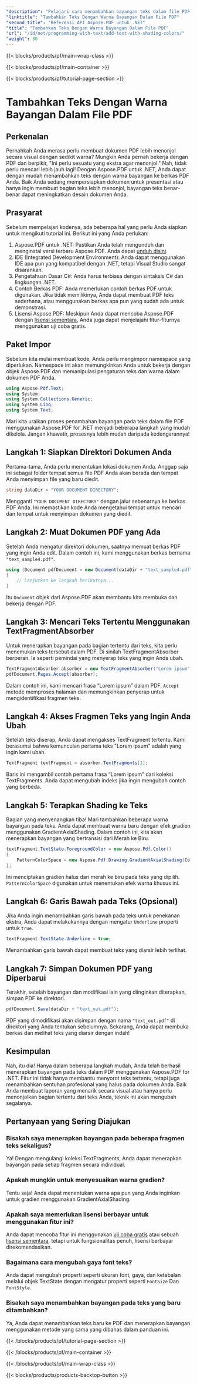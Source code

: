 ```yaml
---
"description": "Pelajari cara menambahkan bayangan teks dalam file PDF menggunakan Aspose.PDF for .NET dengan tutorial langkah demi langkah ini. Sesuaikan dokumen Anda dengan gradien berwarna."
"linktitle": "Tambahkan Teks Dengan Warna Bayangan Dalam File PDF"
"second_title": "Referensi API Aspose.PDF untuk .NET"
"title": "Tambahkan Teks Dengan Warna Bayangan Dalam File PDF"
"url": "/id/net/programming-with-text/add-text-with-shading-colors/"
"weight": 80
---
```


{{< blocks/products/pf/main-wrap-class >}}

{{< blocks/products/pf/main-container >}}

{{< blocks/products/pf/tutorial-page-section >}}

# Tambahkan Teks Dengan Warna Bayangan Dalam File PDF

## Perkenalan

Pernahkah Anda merasa perlu membuat dokumen PDF lebih menonjol secara visual dengan sedikit warna? Mungkin Anda pernah bekerja dengan PDF dan berpikir, "Ini perlu sesuatu yang ekstra agar menonjol." Nah, tidak perlu mencari lebih jauh lagi! Dengan Aspose.PDF untuk .NET, Anda dapat dengan mudah menambahkan teks dengan warna bayangan ke berkas PDF Anda. Baik Anda sedang mempersiapkan dokumen untuk presentasi atau hanya ingin membuat bagian teks lebih menonjol, bayangan teks benar-benar dapat meningkatkan desain dokumen Anda.

## Prasyarat

Sebelum mempelajari kodenya, ada beberapa hal yang perlu Anda siapkan untuk mengikuti tutorial ini. Berikut ini yang Anda perlukan:

1. Aspose.PDF untuk .NET: Pastikan Anda telah mengunduh dan menginstal versi terbaru Aspose.PDF. Anda dapat [unduh disini](https://releases.aspose.com/pdf/net/).
2. IDE (Integrated Development Environment): Anda dapat menggunakan IDE apa pun yang kompatibel dengan .NET, tetapi Visual Studio sangat disarankan.
3. Pengetahuan Dasar C#: Anda harus terbiasa dengan sintaksis C# dan lingkungan .NET.
4. Contoh Berkas PDF: Anda memerlukan contoh berkas PDF untuk digunakan. Jika tidak memilikinya, Anda dapat membuat PDF teks sederhana, atau menggunakan berkas apa pun yang sudah ada untuk demonstrasi.
5. Lisensi Aspose.PDF: Meskipun Anda dapat mencoba Aspose.PDF dengan [lisensi sementara](https://purchase.aspose.com/temporary-license/), Anda juga dapat menjelajahi fitur-fiturnya menggunakan uji coba gratis.

## Paket Impor

Sebelum kita mulai membuat kode, Anda perlu mengimpor namespace yang diperlukan. Namespace ini akan memungkinkan Anda untuk bekerja dengan objek Aspose.PDF dan memanipulasi pengaturan teks dan warna dalam dokumen PDF Anda.

```csharp
using Aspose.Pdf.Text;
using System;
using System.Collections.Generic;
using System.Linq;
using System.Text;
```

Mari kita uraikan proses penambahan bayangan pada teks dalam file PDF menggunakan Aspose.PDF for .NET menjadi beberapa langkah yang mudah dikelola. Jangan khawatir, prosesnya lebih mudah daripada kedengarannya!

## Langkah 1: Siapkan Direktori Dokumen Anda

Pertama-tama, Anda perlu menentukan lokasi dokumen Anda. Anggap saja ini sebagai folder tempat semua file PDF Anda akan berada dan tempat Anda menyimpan file yang baru diedit.

```csharp
string dataDir = "YOUR DOCUMENT DIRECTORY";
```

Mengganti `"YOUR DOCUMENT DIRECTORY"` dengan jalur sebenarnya ke berkas PDF Anda. Ini memastikan kode Anda mengetahui tempat untuk mencari dan tempat untuk menyimpan dokumen yang diedit.

## Langkah 2: Muat Dokumen PDF yang Ada

Setelah Anda mengatur direktori dokumen, saatnya memuat berkas PDF yang ingin Anda edit. Dalam contoh ini, kami menggunakan berkas bernama `"text_sample4.pdf"`.

```csharp
using (Document pdfDocument = new Document(dataDir + "text_sample4.pdf"))
{
    // Lanjutkan ke langkah berikutnya...
}
```

Itu `Document` objek dari Aspose.PDF akan membantu kita membuka dan bekerja dengan PDF.

## Langkah 3: Mencari Teks Tertentu Menggunakan TextFragmentAbsorber

Untuk menerapkan bayangan pada bagian tertentu dari teks, kita perlu menemukan teks tersebut dalam PDF. Di sinilah TextFragmentAbsorber berperan. Ia seperti pemindai yang menyerap teks yang ingin Anda ubah.

```csharp
TextFragmentAbsorber absorber = new TextFragmentAbsorber("Lorem ipsum");
pdfDocument.Pages.Accept(absorber);
```

Dalam contoh ini, kami mencari frasa “Lorem ipsum” dalam PDF. `Accept` metode memproses halaman dan memungkinkan penyerap untuk mengidentifikasi fragmen teks.

## Langkah 4: Akses Fragmen Teks yang Ingin Anda Ubah

Setelah teks diserap, Anda dapat mengakses TextFragment tertentu. Kami berasumsi bahwa kemunculan pertama teks "Lorem ipsum" adalah yang ingin kami ubah.

```csharp
TextFragment textFragment = absorber.TextFragments[1];
```

Baris ini mengambil contoh pertama frasa “Lorem ipsum” dari koleksi TextFragments. Anda dapat mengubah indeks jika ingin mengubah contoh yang berbeda.

## Langkah 5: Terapkan Shading ke Teks

Bagian yang menyenangkan tiba! Mari tambahkan beberapa warna bayangan pada teks. Anda dapat membuat warna baru dengan efek gradien menggunakan GradientAxialShading. Dalam contoh ini, kita akan menerapkan bayangan yang bertransisi dari Merah ke Biru.

```csharp
textFragment.TextState.ForegroundColor = new Aspose.Pdf.Color()
{
    PatternColorSpace = new Aspose.Pdf.Drawing.GradientAxialShading(Color.Red, Color.Blue)
};
```

Ini menciptakan gradien halus dari merah ke biru pada teks yang dipilih. `PatternColorSpace` digunakan untuk menentukan efek warna khusus ini.

## Langkah 6: Garis Bawah pada Teks (Opsional)

Jika Anda ingin menambahkan garis bawah pada teks untuk penekanan ekstra, Anda dapat melakukannya dengan mengatur `Underline` properti untuk `true`.

```csharp
textFragment.TextState.Underline = true;
```

Menambahkan garis bawah dapat membuat teks yang diarsir lebih terlihat.

## Langkah 7: Simpan Dokumen PDF yang Diperbarui

Terakhir, setelah bayangan dan modifikasi lain yang diinginkan diterapkan, simpan PDF ke direktori.

```csharp
pdfDocument.Save(dataDir + "text_out.pdf");
```

PDF yang dimodifikasi akan disimpan dengan nama `"text_out.pdf"` di direktori yang Anda tentukan sebelumnya. Sekarang, Anda dapat membuka berkas dan melihat teks yang diarsir dengan indah!

## Kesimpulan

Nah, itu dia! Hanya dalam beberapa langkah mudah, Anda telah berhasil menerapkan bayangan pada teks dalam PDF menggunakan Aspose.PDF for .NET. Fitur ini tidak hanya membantu menyorot teks tertentu, tetapi juga menambahkan sentuhan profesional yang halus pada dokumen Anda. Baik Anda membuat laporan yang menarik secara visual atau hanya perlu menonjolkan bagian tertentu dari teks Anda, teknik ini akan mengubah segalanya.


## Pertanyaan yang Sering Diajukan

### Bisakah saya menerapkan bayangan pada beberapa fragmen teks sekaligus?
Ya! Dengan mengulangi koleksi TextFragments, Anda dapat menerapkan bayangan pada setiap fragmen secara individual.

### Apakah mungkin untuk menyesuaikan warna gradien?
Tentu saja! Anda dapat menentukan warna apa pun yang Anda inginkan untuk gradien menggunakan GradientAxialShading.

### Apakah saya memerlukan lisensi berbayar untuk menggunakan fitur ini?
Anda dapat mencoba fitur ini menggunakan [uji coba gratis](https://releases.aspose.com/) atau sebuah [lisensi sementara](https://purchase.aspose.com/temporary-license/), tetapi untuk fungsionalitas penuh, lisensi berbayar direkomendasikan.

### Bagaimana cara mengubah gaya font teks?
Anda dapat mengubah properti seperti ukuran font, gaya, dan ketebalan melalui objek TextState dengan mengatur properti seperti `FontSize` Dan `FontStyle`.

### Bisakah saya menambahkan bayangan pada teks yang baru ditambahkan?
Ya, Anda dapat menambahkan teks baru ke PDF dan menerapkan bayangan menggunakan metode yang sama yang dibahas dalam panduan ini.

{{< /blocks/products/pf/tutorial-page-section >}}

{{< /blocks/products/pf/main-container >}}

{{< /blocks/products/pf/main-wrap-class >}}

{{< blocks/products/products-backtop-button >}}